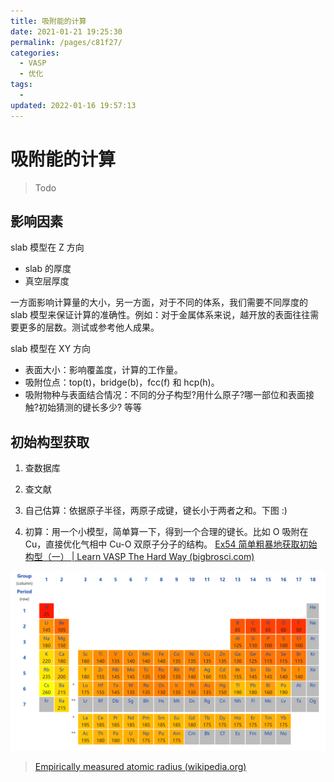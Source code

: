 ```yaml
---
title: 吸附能的计算
date: 2021-01-21 19:25:30
permalink: /pages/c81f27/
categories:
  - VASP
  - 优化
tags:
  -
updated: 2022-01-16 19:57:13
---
```


# 吸附能的计算

> Todo

## 影响因素

slab 模型在 Z 方向

- slab 的厚度
- 真空层厚度

一方面影响计算量的大小，另一方面，对于不同的体系，我们需要不同厚度的 slab 模型来保证计算的准确性。例如：对于金属体系来说，越开放的表面往往需要更多的层数。测试或参考他人成果。

slab 模型在 XY 方向

- 表面大小：影响覆盖度，计算的工作量。
- 吸附位点：top(t)，bridge(b)，fcc(f) 和 hcp(h)。
- 吸附物种与表面结合情况：不同的分子构型?用什么原子?哪一部位和表面接触?初始猜测的键长多少? 等等

## 初始构型获取

1. 查数据库

2. 查文献

3. 自己估算：依据原子半径，两原子成键，键长小于两者之和。下图 :)

4. 初算：用一个小模型，简单算一下，得到一个合理的键长。比如 O 吸附在 Cu，直接优化气相中 Cu-O 双原子分子的结构。 [Ex54 简单粗暴地获取初始构型（一） | Learn VASP The Hard Way (bigbrosci.com)](https://www.bigbrosci.com/2018/10/01/ex54/)

![image-20210223101158708](../../../assets/fc94014189de6628f1f365036d661290.png)

> [Empirically measured atomic radius (wikipedia.org)](https://en.wikipedia.org/wiki/Atomic_radius#Empirically_measured_atomic_radius)
